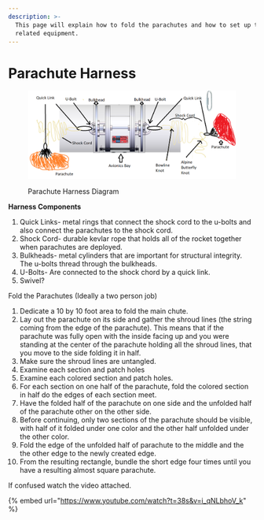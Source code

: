 ```yaml
---
description: >-
  This page will explain how to fold the parachutes and how to set up the
  related equipment.
---
```


# Parachute Harness

<figure><img src="../../../.gitbook/assets/image.png" alt=""><figcaption><p>Parachute Harness Diagram</p></figcaption></figure>

**Harness Components**

1. Quick Links- metal rings that connect the shock cord to the u-bolts and also connect the parachutes to the shock cord.
2. Shock Cord- durable kevlar rope that holds all of the rocket together when parachutes are deployed.&#x20;
3. Bulkheads- metal cylinders that are important for structural integrity. The u-bolts thread through the bulkheads.
4. U-Bolts- Are connected to the shock chord by a quick link.
5. Swivel?

Fold the Parachutes (Ideally a two person job)

1. Dedicate a 10 by 10 foot area to fold the main chute.&#x20;
2. Lay out the parachute on its side and gather the shroud lines (the string coming from the edge of the parachute). This means that if the parachute was fully open with the inside facing up and you were standing at the center of the parachute holding all the shroud lines, that you move to the side folding it in half.
3. Make sure the shroud lines are untangled.
4. Examine each section and patch holes
5. Examine each colored section and patch holes.
6. For each section on one half of the parachute, fold the colored section in half do the edges of each section meet.
7. Have the folded half of the parachute on one side and the unfolded half of the parachute other on the other side.
8. Before continuing, only two sections of the parachute should be visible, with half of it folded under one color and the other half unfolded under the other color.
9. Fold the edge of the unfolded half of parachute to the middle and the the other edge to the newly created edge.
10. From the resulting rectangle, bundle the short edge four times until you have a resulting almost square parachute.

If confused watch the video attached.

{% embed url="https://www.youtube.com/watch?t=38s&v=i_qNLbhoV_k" %}
